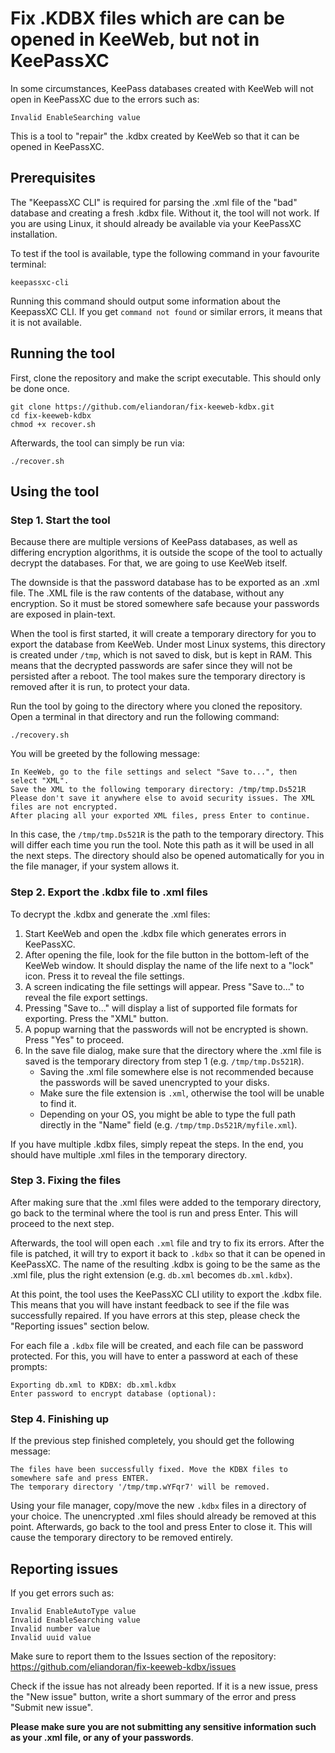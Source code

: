 # Fix .KDBX files which are can be opened in KeeWeb, but not in KeePassXC

In some circumstances, KeePass databases created with KeeWeb will not open in KeePassXC due to the errors such as:

```
Invalid EnableSearching value
```

This is a tool to "repair" the .kdbx created by KeeWeb so that it can be opened in KeePassXC.

## Prerequisites

The "KeepassXC CLI" is required for parsing the .xml file of the "bad" database and creating a fresh .kdbx file. Without it, the tool will not work. If you are using Linux, it should already be available via your KeePassXC installation.

To test if the tool is available, type the following command in your favourite terminal:

```
keepassxc-cli
````

Running this command should output some information about the KeepassXC CLI. If you get `command not found` or similar errors, it means that it is not available.

## Running the tool

First, clone the repository and make the script executable. This should only be done once.

```
git clone https://github.com/eliandoran/fix-keeweb-kdbx.git
cd fix-keeweb-kdbx
chmod +x recover.sh
```

Afterwards, the tool can simply be run via:
```
./recover.sh
```

## Using the tool

### Step 1. Start the tool

Because there are multiple versions of KeePass databases, as well as differing encryption algorithms, it is outside the scope of the tool to actually decrypt the databases. For that, we are going to use KeeWeb itself.

The downside is that the password database has to be exported as an .xml file. The .XML file is the raw contents of the database, without any encryption. So it must be stored somewhere safe because your passwords are exposed in plain-text. 

When the tool is first started, it will create a temporary directory for you to export the database from KeeWeb. Under most Linux systems, this directory is created under `/tmp`, which is not saved to disk, but is kept in RAM. This means that the decrypted passwords are safer since they will not be persisted after a reboot. The tool makes sure the temporary directory is removed after it is run, to protect your data.


Run the tool by going to the directory where you cloned the repository. Open a terminal in that directory and run the following command:

```
./recovery.sh
```

You will be greeted by the following message:

```
In KeeWeb, go to the file settings and select "Save to...", then select "XML".
Save the XML to the following temporary directory: /tmp/tmp.Ds521R
Please don't save it anywhere else to avoid security issues. The XML files are not encrypted.
After placing all your exported XML files, press Enter to continue.
```

In this case, the `/tmp/tmp.Ds521R` is the path to the temporary directory. This will differ each time you run the tool. Note this path as it will be used in all the next steps. The directory should also be opened automatically for you in the file manager, if your system allows it.

### Step 2. Export the .kdbx file to .xml files

To decrypt the .kdbx and generate the .xml files:

1. Start KeeWeb and open the .kdbx file which generates errors in KeePassXC.
2. After opening the file, look for the file button in the bottom-left of the KeeWeb window. It should display the name of the life next to a "lock" icon. Press it to reveal the file settings.
3. A screen indicating the file settings will appear. Press "Save to..." to reveal the file export settings.
4. Pressing "Save to..." will display a list of supported file formats for exporting. Press the "XML" button.
5. A popup warning that the passwords will not be encrypted is shown. Press "Yes" to proceed.
6. In the save file dialog, make sure that the directory where the .xml file is saved is the temporary directory from step 1 (e.g. `/tmp/tmp.Ds521R`).
    * Saving the .xml file somewhere else is not recommended because the passwords will be saved unencrypted to your disks.
    * Make sure the file extension is `.xml`, otherwise the tool will be unable to find it.
    * Depending on your OS, you might be able to type the full path directly in the "Name" field (e.g. `/tmp/tmp.Ds521R/myfile.xml`).

If you have multiple .kdbx files, simply repeat the steps. In the end, you should have multiple .xml files in the temporary directory.

### Step 3. Fixing the files

After making sure that the .xml files were added to the temporary directory, go back to the terminal where the tool is run and press Enter. This will proceed to the next step.

Afterwards, the tool will open each `.xml` file and try to fix its errors. After the file is patched, it will try to export it back to `.kdbx` so that it can be opened in KeePassXC. The name of the resulting .kdbx is going to be the same as the .xml file, plus the right extension (e.g. `db.xml` becomes `db.xml.kdbx`).

At this point, the tool uses the KeePassXC CLI utility to export the .kdbx file. This means that you will have instant feedback to see if the file was successfully repaired. If you have errors at this step, please check the "Reporting issues" section below.

For each file a `.kdbx` file will be created, and each file can be password protected. For this, you will have to enter a password at each of these prompts:

```
Exporting db.xml to KDBX: db.xml.kdbx
Enter password to encrypt database (optional):
```

### Step 4. Finishing up

If the previous step finished completely, you should get the following message:

```
The files have been successfully fixed. Move the KDBX files to somewhere safe and press ENTER.
The temporary directory '/tmp/tmp.wYFqr7' will be removed.
```

Using your file manager, copy/move the new `.kdbx` files in a directory of your choice. The unencrypted .xml files should already be removed at this point. Afterwards, go back to the tool and press Enter to close it. This will cause the temporary directory to be removed entirely.

## Reporting issues

If you get errors such as:

```
Invalid EnableAutoType value
Invalid EnableSearching value
Invalid number value
Invalid uuid value
````

Make sure to report them to the Issues section of the repository: https://github.com/eliandoran/fix-keeweb-kdbx/issues

Check if the issue has not already been reported. If it is a new issue, press the "New issue" button, write a short summary of the error and press "Submit new issue".

**Please make sure you are not submitting any sensitive information such as your .xml file, or any of your passwords**.